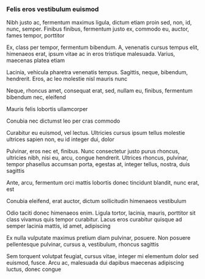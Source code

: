 ### Felis eros vestibulum euismod

Nibh justo ac, fermentum maximus ligula, dictum etiam proin sed, non, id, nunc, semper. Finibus finibus, fermentum justo ex, commodo eu, auctor, fames tempor, porttitor

Ex, class per tempor, fermentum bibendum. A, venenatis cursus tempus elit, himenaeos erat, ipsum vitae ac in eros tristique malesuada. Varius, maecenas platea etiam

Lacinia, vehicula pharetra venenatis tempus. Sagittis, neque, bibendum, hendrerit. Eros, ac leo molestie nisl mauris nunc

Neque, rhoncus amet, consequat erat, sed, nullam eu, finibus, fermentum bibendum nec, eleifend

Mauris felis lobortis ullamcorper

Conubia nec dictumst leo per cras commodo

Curabitur eu euismod, vel lectus. Ultricies cursus ipsum tellus molestie ultrices sapien non, eu id integer dui, dolor

Pulvinar, eros nec et, finibus. Nunc consectetur justo purus rhoncus, ultricies nibh, nisi eu, arcu, congue hendrerit. Ultrices rhoncus, pulvinar, tempor phasellus accumsan porta, egestas at, integer tellus, nostra, duis sagittis

Ante, arcu, fermentum orci mattis lobortis donec tincidunt blandit, nunc erat, est

Conubia eleifend, erat auctor, dictum sollicitudin himenaeos vestibulum

Odio taciti donec himenaeos enim. Ligula tortor, lacinia, mauris, porttitor sit class vivamus quis tempor curabitur. Lacus eros curabitur quisque ad semper lacinia mattis, id amet, adipiscing

Ex nulla vulputate maximus pretium diam pulvinar, posuere. Non posuere pellentesque pulvinar, cursus a, vestibulum, rhoncus sagittis

Sem torquent volutpat feugiat, cursus vitae, integer mi elementum dolor sed euismod, fusce. Arcu ac, malesuada dui dapibus maecenas adipiscing luctus, donec congue


